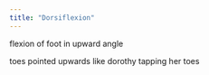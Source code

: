 ```yaml
---
title: "Dorsiflexion"
---
```

flexion of foot in upward angle

toes pointed upwards like dorothy tapping her toes

